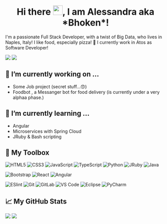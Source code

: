 <h1 align="center">Hi there <img src="https://raw.githubusercontent.com/MartinHeinz/MartinHeinz/master/wave.gif" width="30px">, I am Alessandra aka *Bhoken*!</h1>

I'm a passionate Full Stack Developer, with a twist of Big Data, who lives in Naples, Italy! I like food, especially pizza! 🍕
I currently work in Atos as Software Developer!

[![](https://img.shields.io/badge/-@bhoken94-%23181717?style=flat-square&logo=github)](https://github.com/bhoken94)
[![](https://img.shields.io/badge/-@bhoken94-0c69bf?style=flat-square&logo=linkedin)](https://www.linkedin.com/in/alessandra-santomassimo/)

## 🔭 I’m currently working on ...
- Some Job project (secret stuff...😙)
- Foodbot , a Messanger bot for food delivery (is currently under a very alphaa phase.)

## 🌱 I’m currently learning ...
- Angular
- Microservices with Spring Cloud
- JRuby & Bash scripting

## 🧰 My Toolbox
![HTML5](https://img.shields.io/badge/-HTML5-%23E44D27?style=flat-square&logo=html5&logoColor=ffffff)
![CSS3](https://img.shields.io/badge/-CSS3-%231572B6?style=flat-square&logo=css3)
![JavaScript](https://img.shields.io/badge/-JavaScript-%23F7DF1C?style=flat-square&logo=javascript&logoColor=000000&labelColor=%23F7DF1C&color=%23FFCE5A)
![TypeScript](https://img.shields.io/badge/-TypeScript-007ACC?style=flat-square&logo=typescript&logoColor=white)
![Python](https://img.shields.io/badge/-Python-007ACC?style=flat-square&logo=python&logoColor=white)
![JRuby](https://img.shields.io/badge/-JRuby-%23E44D27?style=flat-square&logo=ruby&logoColor=white)
![Java](https://img.shields.io/badge/-Java-%232c3e50?style=flat-square&logo=java)

![Bootstrap](https://img.shields.io/badge/-Bootstrap-purple?style=flat-square&logo=bootstrap&logoColor=ffffff)
![React](https://img.shields.io/badge/-React-%23282C34?style=flat-square&logo=react)
![Angular](https://img.shields.io/badge/-Angular-red?style=flat-square&logo=angular)

![ESlint](https://img.shields.io/badge/-ESLint-%234B32C3?style=flat-square&logo=eslint)
![Git](https://img.shields.io/badge/-Git-%23F05032?style=flat-square&logo=git&logoColor=%23ffffff)
![GitLab](https://img.shields.io/badge/-GitLab-FCA121?style=flat-square&logo=gitlab)
![VS Code](https://img.shields.io/badge/-VSCode-%23007ACC?style=flat-square&logo=visual-studio-code)
![Eclipse](https://img.shields.io/badge/-Eclipse-%2300C7B7?style=flat-square&logo=eclipse&logoColor=ffffff)
![PyCharm](https://img.shields.io/badge/-PyCharm-green?style=flat-square&logo=pycharm&logoColor=ffffff)

## 📈 My GitHub Stats
<div>
  <img src="https://github-readme-stats.vercel.app/api/top-langs/?username=bhoken94&show_icons=true&theme=dracula"/>
  <img src="https://github-readme-stats.vercel.app/api?username=bhoken94&show_icons=true&theme=dracula">
</div>
